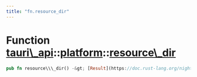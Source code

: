 ```yaml
---
title: "fn.resource_dir"
---
```


Function [tauri\\\_api](/docs/api/rust/tauri\_api/../index.html)::[platform](/docs/api/rust/tauri\_api/index.html)::[resource\\\_dir](/docs/api/rust/tauri\_api/)
=================================================================================================================================================================

```rust
pub fn resource\\\_dir() -&gt; [Result](https://doc.rust-lang.org/nightly/core/result/enum.Result.html "enum core::result::Result")&lt;[PathBuf](https://doc.rust-lang.org/nightly/std/path/struct.PathBuf.html "struct std::path::PathBuf"), [Error](/docs/api/rust/tauri\_api/../../tauri\_api/struct.Error.html "struct tauri\_api::Error")\&gt;
```
      
